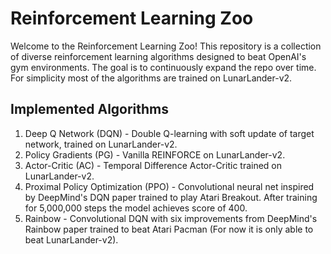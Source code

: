 # Reinforcement Learning Zoo


Welcome to the Reinforcement Learning Zoo! This repository is a collection of diverse reinforcement learning algorithms designed to beat OpenAI's gym environments. The goal is to continuously expand the repo over time. For simplicity most of the algorithms are trained on LunarLander-v2.


## Implemented Algorithms

1. Deep Q Network (DQN) - Double Q-learning with soft update of target network, trained on LunarLander-v2.
2. Policy Gradients (PG) - Vanilla REINFORCE on LunarLander-v2.
3. Actor-Critic (AC) - Temporal Difference Actor-Critic trained on LunarLander-v2.
4. Proximal Policy Optimization (PPO) - Convolutional neural net inspired by DeepMind's DQN paper trained to play Atari Breakout. After training for 5,000,000 steps the model achieves score of 400. 
5. Rainbow - Convolutional DQN with six improvements from DeepMind's Rainbow paper trained to beat Atari Pacman (For now it is only able to beat LunarLander-v2).